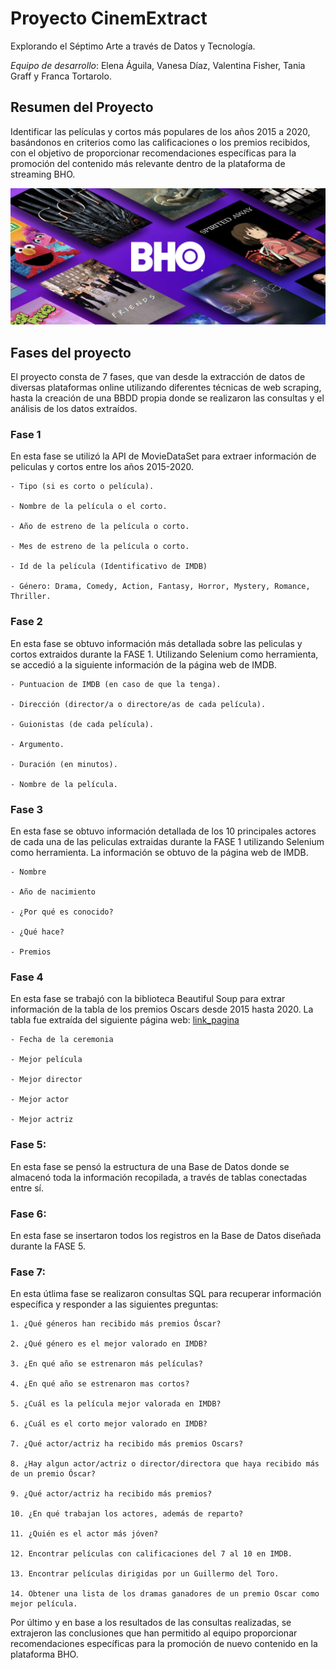 # Proyecto CinemExtract
Explorando el Séptimo Arte a través de Datos y Tecnología.

*Equipo de desarrollo*: 
Elena Águila, Vanesa Díaz, Valentina Fisher, Tania Graff y Franca Tortarolo.

## Resumen del Proyecto
Identificar las películas y cortos más populares de los años 2015 a 2020, basándonos en criterios como las calificaciones o los premios recibidos, con el objetivo de proporcionar recomendaciones específicas para la promoción del contenido más relevante dentro de la plataforma de streaming BHO.

![imagen_portada_repo](portada_repo.png)

## Fases del proyecto
El proyecto consta de 7 fases, que van desde la extracción de datos de diversas plataformas online utilizando diferentes técnicas de web scraping, hasta la creación de una BBDD propia donde se realizaron las consultas y el análisis de los datos extraídos. 

### Fase 1

En esta fase se utilizó la API de MovieDataSet para extraer información de peliculas y cortos entre los años 2015-2020. 
 
    - Tipo (si es corto o película).

    - Nombre de la película o el corto.

    - Año de estreno de la película o corto.

    - Mes de estreno de la película o corto.

    - Id de la película (Identificativo de IMDB)

    - Género: Drama, Comedy, Action, Fantasy, Horror, Mystery, Romance, Thriller.

### Fase 2

En esta fase se obtuvo información más detallada sobre las peliculas y cortos extraidos durante la FASE 1. Utilizando Selenium como herramienta, se accedió a la siguiente información de la página web de IMDB.

    - Puntuacion de IMDB (en caso de que la tenga).

    - Dirección (director/a o directore/as de cada película).

    - Guionistas (de cada película).

    - Argumento.

    - Duración (en minutos).

    - Nombre de la película.


### Fase 3 

En esta fase se obtuvo información detallada de los 10 principales actores de cada una de las peliculas extraidas durante la FASE 1 utilizando Selenium como herramienta. La información se obtuvo de la página web de IMDB.

    - Nombre

    - Año de nacimiento

    - ¿Por qué es conocido?

    - ¿Qué hace?

    - Premios

### Fase 4

En esta fase se trabajó con la biblioteca Beautiful Soup para extrar información de la tabla de los premios Oscars desde 2015 hasta 2020. La tabla fue extraída del siguiente página web: [link_pagina](https://es.wikipedia.org/wiki/Premios_Óscar)
   
    - Fecha de la ceremonia

    - Mejor película

    - Mejor director

    - Mejor actor

    - Mejor actriz 

    
### Fase 5: 

En esta fase se pensó la estructura de una Base de Datos donde se almacenó toda la información recopilada, a través de tablas conectadas entre sí.

### Fase 6: 

En esta fase se insertaron todos los registros en la Base de Datos diseñada durante la FASE 5.

### Fase 7:

En esta útlima fase se realizaron consultas SQL para recuperar información específica y responder a las siguientes preguntas:

    1. ¿Qué géneros han recibido más premios Óscar?

    2. ¿Qué género es el mejor valorado en IMDB?

    3. ¿En qué año se estrenaron más películas?

    4. ¿En qué año se estrenaron mas cortos?

    5. ¿Cuál es la película mejor valorada en IMDB?

    6. ¿Cuál es el corto mejor valorado en IMDB?

    7. ¿Qué actor/actriz ha recibido más premios Oscars?

    8. ¿Hay algun actor/actriz o director/directora que haya recibido más de un premio Óscar?
    
    9. ¿Qué actor/actriz ha recibido más premios?

    10. ¿En qué trabajan los actores, además de reparto?

    11. ¿Quién es el actor más jóven?

    12. Encontrar películas con calificaciones del 7 al 10 en IMDB.
    
    13. Encontrar películas dirigidas por un Guillermo del Toro. 

    14. Obtener una lista de los dramas ganadores de un premio Oscar como mejor película.

Por último y en base a los resultados de las consultas realizadas, se extrajeron las conclusiones que han permitido al equipo proporcionar recomendaciones específicas para la promoción de nuevo contenido en la plataforma BHO.